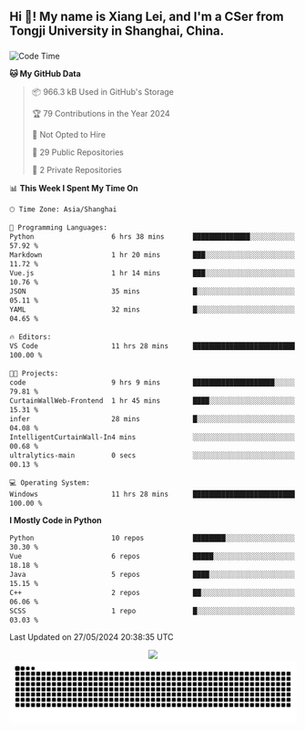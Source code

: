 <h2 align="left">Hi 👋! My name is Xiang Lei, and I'm a CSer from Tongji University in Shanghai, China.</h2>

###

<!--START_SECTION:waka-->
![Code Time](http://img.shields.io/badge/Code%20Time-488%20hrs-blue)

**🐱 My GitHub Data** 

> 📦 966.3 kB Used in GitHub's Storage 
 > 
> 🏆 79 Contributions in the Year 2024
 > 
> 🚫 Not Opted to Hire
 > 
> 📜 29 Public Repositories 
 > 
> 🔑 2 Private Repositories 
 > 
📊 **This Week I Spent My Time On** 

```text
🕑︎ Time Zone: Asia/Shanghai

💬 Programming Languages: 
Python                   6 hrs 38 mins       ██████████████░░░░░░░░░░░   57.92 % 
Markdown                 1 hr 20 mins        ███░░░░░░░░░░░░░░░░░░░░░░   11.72 % 
Vue.js                   1 hr 14 mins        ███░░░░░░░░░░░░░░░░░░░░░░   10.76 % 
JSON                     35 mins             █░░░░░░░░░░░░░░░░░░░░░░░░   05.11 % 
YAML                     32 mins             █░░░░░░░░░░░░░░░░░░░░░░░░   04.65 % 

🔥 Editors: 
VS Code                  11 hrs 28 mins      █████████████████████████   100.00 % 

🐱‍💻 Projects: 
code                     9 hrs 9 mins        ████████████████████░░░░░   79.81 % 
CurtainWallWeb-Frontend  1 hr 45 mins        ████░░░░░░░░░░░░░░░░░░░░░   15.31 % 
infer                    28 mins             █░░░░░░░░░░░░░░░░░░░░░░░░   04.08 % 
IntelligentCurtainWall-In4 mins              ░░░░░░░░░░░░░░░░░░░░░░░░░   00.68 % 
ultralytics-main         0 secs              ░░░░░░░░░░░░░░░░░░░░░░░░░   00.13 % 

💻 Operating System: 
Windows                  11 hrs 28 mins      █████████████████████████   100.00 % 
```

**I Mostly Code in Python** 

```text
Python                   10 repos            ████████░░░░░░░░░░░░░░░░░   30.30 % 
Vue                      6 repos             █████░░░░░░░░░░░░░░░░░░░░   18.18 % 
Java                     5 repos             ████░░░░░░░░░░░░░░░░░░░░░   15.15 % 
C++                      2 repos             ██░░░░░░░░░░░░░░░░░░░░░░░   06.06 % 
SCSS                     1 repo              █░░░░░░░░░░░░░░░░░░░░░░░░   03.03 % 
```




 Last Updated on 27/05/2024 20:38:35 UTC
<!--END_SECTION:waka-->

<div align="center">
  <img src="https://github-readme-stats.vercel.app/api?username=Lei00764&show_icons=true&theme=radical" />
 </div>

 <div align="center">

<picture>
  <source media="(prefers-color-scheme: dark)" srcset="https://raw.githubusercontent.com/Lei00764/Lei00764/output/github-contribution-grid-snake-dark.svg">
  <source media="(prefers-color-scheme: light)" srcset="https://raw.githubusercontent.com/Lei00764/Lei00764/output/github-contribution-grid-snake.svg">
  <img alt="github contribution grid snake animation" src="https://raw.githubusercontent.com/Lei00764/Lei00764/output/github-contribution-grid-snake.svg">
</picture>

</div>




